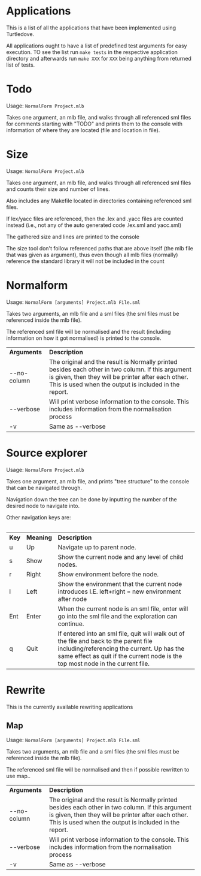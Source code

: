 Applications 
============

This is a list of all the applications that have been implemented using
Turtledove. 


All applications ought to have a list of predefined test arguments for easy
execution. TO see the list run `make tests` in the respective application
directory and afterwards run `make XXX` for `XXX` being anything from returned
list of tests.


# Todo

Usage: `NormalForm Project.mlb`

Takes one argument, an mlb file, and walks through all referenced sml files for
comments starting with "TODO" and prints them to the console with information of
where they are located (file and location in file).


# Size

Usage: `NormalForm Project.mlb`

Takes one argument, an mlb file, and walks through all referenced sml files and
counts their size and number of lines.

Also includes any Makefile located in directories containing referenced sml
files.

If lex/yacc files are referenced, then the .lex and .yacc files are counted
instead (i.e., not any of the auto generated code .lex.sml and yacc.sml)

The gathered size and lines are printed to the console

The size tool don't follow referenced paths that are above itself (the mlb file
that was given as argument), thus even though all mlb files (normally) reference
the standard library it will not be included in the count


# Normalform

Usage: `NormalForm [arguments] Project.mlb File.sml`

Takes two arguments, an mlb file and a sml files (the sml files must be
referenced inside the mlb file).

The referenced sml file will be normalised and the result (including information
on how it got normalised) is printed to the console.

<table>
<tr>
  <td><strong>Arguments</strong></td>
  <td><strong>Description</strong></td>  
</tr>
<tr>
  <td>--no-column</td>
  <td>The original and the result is Normally printed besides each other in two
  column. If this argument is given, then they will be printer after each
  other. This is used when the output is included in the report.</td>  
</tr>
<tr>
  <td>--verbose</td>
  <td>Will print verbose information to the console. This includes information
  from the normalisation process</td>  
</tr>
<tr>
  <td>-v</td>
  <td>Same as --verbose</td>  
</tr>
<table>


# Source explorer

Usage: `NormalForm Project.mlb`

Takes one argument, an mlb file, and prints "tree structure" to the console that
can be navigated through.

Navigation down the tree can be done by inputting the number of the desired node
to navigate into.

Other navigation keys are:
<table>
<tr>
  <td><strong>Key</strong></td>
  <td><strong>Meaning</strong></td>
  <td><strong>Description</strong></td>
</tr>
<tr>
  <td>u</td>
  <td>Up</td>
  <td>Navigate up to parent node.</td>
</tr>
<tr>
  <td>s</td>
  <td>Show</td>
  <td>Show the current node and any level of child nodes.</td>
</tr>
<tr>
  <td>r</td>
  <td>Right</td>
  <td>Show environment before the node.</td>
</tr>
<tr>
  <td>l</td>
  <td>Left</td>
  <td>Show the environment that the current node introduces
      I.E. left+right = new environment after node</td>
</tr>
<tr>
  <td>Ent</td>
  <td>Enter</td>

  <td>When the current node is an sml file, enter will go into the
      sml file and the exploration can continue.</td>
</tr>
<tr>
  <td>q</td>
  <td>Quit</td>

  <td>If entered into an sml file, quit will walk out of the file and back to
      the parent file including/referencing the current.  Up has the same effect
      as quit if the current node is the top most node in the current file.</td>
</tr>
</table>

# Rewrite

This is the currently available rewriting applications

## Map

Usage: `NormalForm [arguments] Project.mlb File.sml`

Takes two arguments, an mlb file and a sml files (the sml files must be
referenced inside the mlb file).

The referenced sml file will be normalised and then if possible rewritten
to use map..

<table>
<tr>
  <td><strong>Arguments</strong></td>
  <td><strong>Description</strong></td>  
</tr>
<tr>
  <td>--no-column</td>
  <td>The original and the result is Normally printed besides each other in two
  column. If this argument is given, then they will be printer after each
  other. This is used when the output is included in the report.</td>  
</tr>
<tr>
  <td>--verbose</td>
  <td>Will print verbose information to the console. This includes information
  from the normalisation process</td>  
</tr>
<tr>
  <td>-v</td>
  <td>Same as --verbose</td>  
</tr>
<table>
